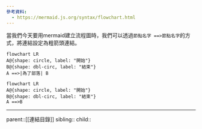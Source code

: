 ```yaml
---
參考資料:
  - https://mermaid.js.org/syntax/flowchart.html
---
```

當我們今天要用mermaid建立流程圖時，我們可以透過`節點名字 ==>節點名字`的方式，將連結設定為粗箭頭連結。
```Mermaid
flowchart LR
A@{shape: circle, label: "開始"}
B@{shape: dbl-circ, label: "結束"}
A ==>|為了部落| B
```
```mermaid
flowchart LR
A@{shape: circle, label: "開始"}
B@{shape: dbl-circ, label: "結束"}
A ==>B
```
- - -
parent::[[連結目錄]]
sibling::
child::